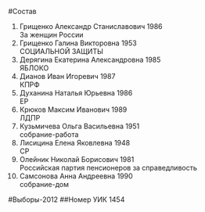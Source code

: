 #Состав
1. Грищенко Александр Станиславович 1986   
    За женщин России
2. Грищенко Галина Викторовна 1953   
    СОЦИАЛЬНОЙ ЗАЩИТЫ
3. Дерягина Екатерина Александровна 1985   
    ЯБЛОКО
4. Дианов Иван Игоревич 1987   
    КПРФ
5. Духанина Наталья Юрьевна 1986   
    ЕР
6. Крюков Максим Иванович 1989   
    ЛДПР
7. Кузьмичева Ольга Васильевна 1951   
    собрание-работа
8. Лисицина Елена Яковлевна 1948   
    СР
9. Олейник Николай Борисович 1981   
    Российская партия пенсионеров за справедливость
10. Самсонова Анна Андреевна 1990   
    собрание-дом

#Выборы-2012
##Номер УИК
1454